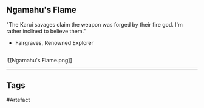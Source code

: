 ## Ngamahu's Flame
"The Karui savages claim the weapon was forged by their fire god.
I'm rather inclined to believe them."
- Fairgraves, Renowned Explorer
## 
![[Ngamahu's Flame.png]]

---
## Tags
#Artefact